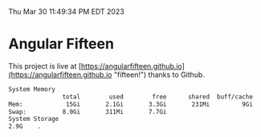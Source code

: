 Thu Mar 30 11:49:34 PM EDT 2023

# Angular Fifteen


This project is live at [https://angularfifteen.github.io](https://angularfifteen.github.io "fifteen!") thanks to Github.

```bash
System Memory
               total        used        free      shared  buff/cache   available
Mem:            15Gi       2.1Gi       3.3Gi       231Mi         9Gi        12Gi
Swap:          8.0Gi       311Mi       7.7Gi
System Storage
2.9G	.
